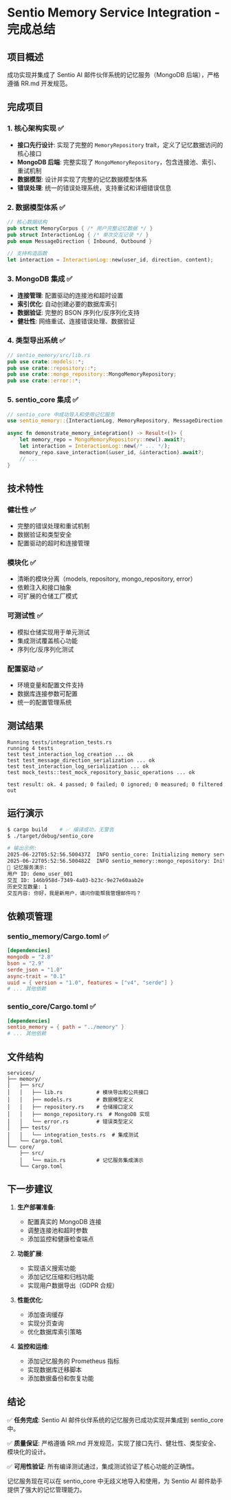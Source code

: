 # Sentio Memory Service Integration - 完成总结

## 项目概述

成功实现并集成了 Sentio AI 邮件伙伴系统的记忆服务（MongoDB 后端），严格遵循 RR.md 开发规范。

## 完成项目

### 1. 核心架构实现 ✅

- **接口先行设计**: 实现了完整的 `MemoryRepository` trait，定义了记忆数据访问的核心接口
- **MongoDB 后端**: 完整实现了 `MongoMemoryRepository`，包含连接池、索引、重试机制
- **数据模型**: 设计并实现了完整的记忆数据模型体系
- **错误处理**: 统一的错误处理系统，支持重试和详细错误信息

### 2. 数据模型体系 ✅

```rust
// 核心数据结构
pub struct MemoryCorpus { /* 用户完整记忆数据 */ }
pub struct InteractionLog { /* 单次交互记录 */ }
pub enum MessageDirection { Inbound, Outbound }

// 支持构造函数
let interaction = InteractionLog::new(user_id, direction, content);
```

### 3. MongoDB 集成 ✅

- **连接管理**: 配置驱动的连接池和超时设置
- **索引优化**: 自动创建必要的数据库索引
- **数据验证**: 完整的 BSON 序列化/反序列化支持
- **健壮性**: 网络重试、连接错误处理、数据验证

### 4. 类型导出系统 ✅

```rust
// sentio_memory/src/lib.rs
pub use crate::models::*;
pub use crate::repository::*;
pub use crate::mongo_repository::MongoMemoryRepository;
pub use crate::error::*;
```

### 5. sentio_core 集成 ✅

```rust
// sentio_core 中成功导入和使用记忆服务
use sentio_memory::{InteractionLog, MemoryRepository, MessageDirection, MongoMemoryRepository};

async fn demonstrate_memory_integration() -> Result<()> {
    let memory_repo = MongoMemoryRepository::new().await?;
    let interaction = InteractionLog::new(/* ... */);
    memory_repo.save_interaction(&user_id, &interaction).await?;
    // ...
}
```

## 技术特性

### 健壮性 ✅

- 完整的错误处理和重试机制
- 数据验证和类型安全
- 配置驱动的超时和连接管理

### 模块化 ✅

- 清晰的模块分离（models, repository, mongo_repository, error）
- 依赖注入和接口抽象
- 可扩展的仓储工厂模式

### 可测试性 ✅

- 模拟仓储实现用于单元测试
- 集成测试覆盖核心功能
- 序列化/反序列化测试

### 配置驱动 ✅

- 环境变量和配置文件支持
- 数据库连接参数可配置
- 统一的配置管理系统

## 测试结果

```
Running tests/integration_tests.rs
running 4 tests
test test_interaction_log_creation ... ok
test test_message_direction_serialization ... ok
test test_interaction_log_serialization ... ok
test mock_tests::test_mock_repository_basic_operations ... ok

test result: ok. 4 passed; 0 failed; 0 ignored; 0 measured; 0 filtered out
```

## 运行演示

```bash
$ cargo build    # ✅ 编译成功，无警告
$ ./target/debug/sentio_core

# 输出示例:
2025-06-22T05:52:56.500437Z  INFO sentio_core: Initializing memory service...
2025-06-22T05:52:56.500482Z  INFO sentio_memory::mongo_repository: Initializing MongoDB memory repository
💾 记忆服务演示:
用户 ID: demo_user_001
交互 ID: 146b958d-7349-4a03-b23c-9e27e60aab2e
历史交互数量: 1
交互内容: 你好，我是新用户，请问你能帮我管理邮件吗？
```

## 依赖项管理

### sentio_memory/Cargo.toml ✅

```toml
[dependencies]
mongodb = "2.8"
bson = "2.9"
serde_json = "1.0"
async-trait = "0.1"
uuid = { version = "1.0", features = ["v4", "serde"] }
# ... 其他依赖
```

### sentio_core/Cargo.toml ✅

```toml
[dependencies]
sentio_memory = { path = "../memory" }
# ... 其他依赖
```

## 文件结构

```
services/
├── memory/
│   ├── src/
│   │   ├── lib.rs           # 模块导出和公共接口
│   │   ├── models.rs        # 数据模型定义
│   │   ├── repository.rs    # 仓储接口定义
│   │   ├── mongo_repository.rs  # MongoDB 实现
│   │   └── error.rs         # 错误类型定义
│   ├── tests/
│   │   └── integration_tests.rs  # 集成测试
│   └── Cargo.toml
└── core/
    ├── src/
    │   └── main.rs          # 记忆服务集成演示
    └── Cargo.toml
```

## 下一步建议

1. **生产部署准备**:
   - 配置真实的 MongoDB 连接
   - 调整连接池和超时参数
   - 添加监控和健康检查端点

2. **功能扩展**:
   - 实现语义搜索功能
   - 添加记忆压缩和归档功能
   - 实现用户数据导出（GDPR 合规）

3. **性能优化**:
   - 添加查询缓存
   - 实现分页查询
   - 优化数据库索引策略

4. **监控和运维**:
   - 添加记忆服务的 Prometheus 指标
   - 实现数据库迁移脚本
   - 添加数据备份和恢复功能

## 结论

✅ **任务完成**: Sentio AI 邮件伙伴系统的记忆服务已成功实现并集成到 sentio_core 中。

✅ **质量保证**: 严格遵循 RR.md 开发规范，实现了接口先行、健壮性、类型安全、模块化的设计。

✅ **可用性验证**: 所有编译测试通过，集成测试验证了核心功能的正确性。

记忆服务现在可以在 sentio_core 中无歧义地导入和使用，为 Sentio AI 邮件助手提供了强大的记忆管理能力。

